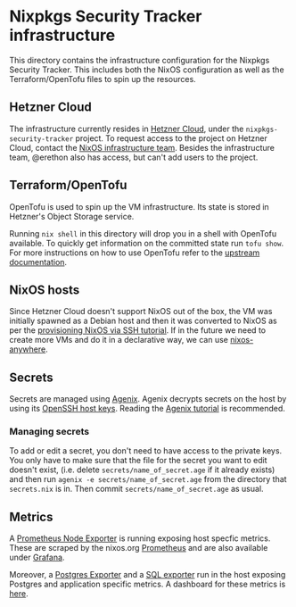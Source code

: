 # Nixpkgs Security Tracker infrastructure

This directory contains the infrastructure configuration for the Nixpkgs Security Tracker.
This includes both the NixOS configuration as well as the Terraform/OpenTofu files to spin up the resources.

## Hetzner Cloud

The infrastructure currently resides in [Hetzner Cloud](https://www.hetzner.com/cloud/), under the `nixpkgs-security-tracker` project.
To request access to the project on Hetzner Cloud, contact the [NixOS infrastructure team](https://nixos.org/community/teams/infrastructure/).
Besides the infrastructure team, @erethon also has access, but can't add users to the project.

## Terraform/OpenTofu

OpenTofu is used to spin up the VM infrastructure.
Its state is stored in Hetzner's Object Storage service.

Running `nix shell` in this directory will drop you in a shell with OpenTofu available.
To quickly get information on the committed state run `tofu show`.
For more instructions on how to use OpenTofu refer to the [upstream documentation](https://opentofu.org/docs/).

## NixOS hosts

Since Hetzner Cloud doesn't support NixOS out of the box, the VM was initially spawned as a Debian host and then it was converted to NixOS as per the [provisioning NixOS via SSH tutorial](https://nix.dev/tutorials/nixos/provisioning-remote-machines).
If in the future we need to create more VMs and do it in a declarative way, we can use [nixos-anywhere](https://github.com/nix-community/nixos-anywhere).

## Secrets

Secrets are managed using [Agenix](https://github.com/ryantm/agenix).
Agenix decrypts secrets on the host by using its [OpenSSH host keys](https://github.com/ryantm/agenix#ageidentitypaths).
Reading the [Agenix tutorial](https://github.com/ryantm/agenix#tutorial) is recommended.

### Managing secrets

To add or edit a secret, you don't need to have access to the private keys.
You only have to make sure that the file for the secret you want to edit doesn't exist, (i.e. delete `secrets/name_of_secret.age` if it already exists) and then run `agenix -e secrets/name_of_secret.age` from the directory that `secrets.nix` is in.
Then commit `secrets/name_of_secret.age` as usual.

## Metrics

A [Prometheus Node Exporter](https://github.com/prometheus/node_exporter) is running exposing host specfic metrics. These are scraped by the nixos.org [Prometheus](https://prometheus.nixos.org/graph) and are also available under [Grafana](https://grafana.nixos.org/d/rYdddlPWk/node-exporter-full?orgId=1&from=now-24h&to=now&timezone=browser&var-datasource=default&var-job=node&var-node=tracker.security.nixos.org:9100&var-diskdevices=%5Ba-z%5D%2B%7Cnvme%5B0-9%5D%2Bn%5B0-9%5D%2B%7Cmmcblk%5B0-9%5D%2B&refresh=1m).

Moreover, a [Postgres Exporter](https://github.com/prometheus-community/postgres_exporter) and a [SQL exporter](https://github.com/justwatchcom/sql_exporter) run in the host exposing Postgres and application specific metrics. A dashboard for these metrics is [here](https://grafana.nixos.org/d/beo2uotj65lvkb/nix-security-tracker?orgId=1&from=now-6h&to=now&timezone=browser&var-Instance=tracker.security.nixos.org:9237).
